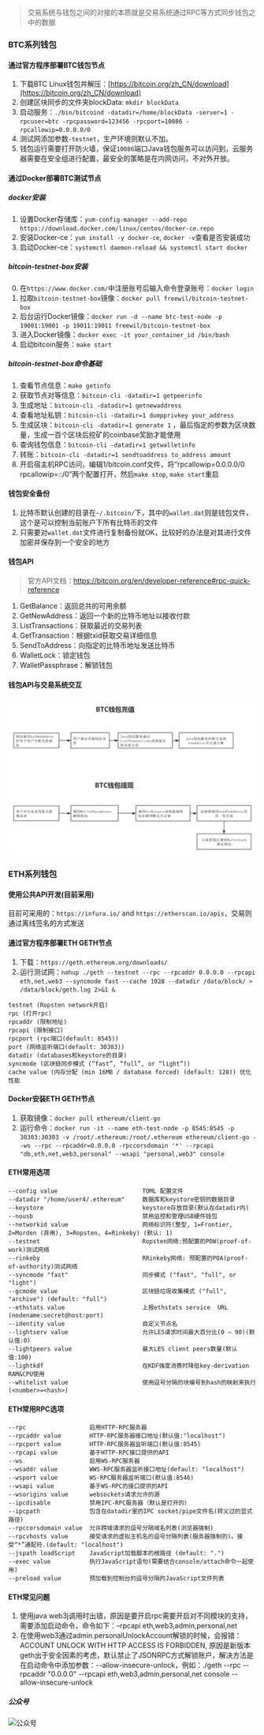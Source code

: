 > 交易系统与钱包之间的对接的本质就是交易系统通过RPC等方式同步钱包之中的数据

### BTC系列钱包

#### 通过官方程序部署BTC钱包节点
1. 下载BTC Linux钱包并解压：[https://bitcoin.org/zh_CN/download](https://bitcoin.org/zh_CN/download)
2. 创建区块同步的文件夹blockData: `mkdir blockData`
3. 启动服务：`./bin/bitcoind -datadir=/home/blockData -server=1 -rpcuser=btc -rpcpassword=123456 -rpcport=10086 -rpcallowip=0.0.0.0/0`
4. 测试网添加参数`-testnet`，生产环境则默认不加。
5. 钱包运行需要打开防火墙，保证`10086`端口Java钱包服务可以访问到，云服务器需要在安全组进行配置，最安全的策略是在内网访问，不对外开放。

#### 通过Docker部署BTC测试节点
##### docker安装
1. 设置Docker存储库：`yum-config-manager --add-repo https://download.docker.com/linux/centos/docker-ce.repo`
2. 安装Docker-ce：`yum install -y docker-ce`, `docker -v`查看是否安装成功
3. 启动Docker-ce：`systemctl daemon-reload && systemctl start docker`

##### bitcoin-testnet-box安装
0. 在`https://www.docker.com/`中注册账号后输入命令登录账号：`docker login`
1. 拉取`bitcoin-testnet-box`镜像：`docker pull freewil/bitcoin-testnet-box`
2. 后台运行Docker镜像：`docker run -d --name btc-test-node -p 19001:19001 -p 19011:19011 freewil/bitcoin-testnet-box`
3. 进入Docker镜像：`docker exec -it your_container_id /bin/bash`
4. 启动bitcoin服务：`make start`

##### bitcoin-testnet-box命令基础
1. 查看节点信息：`make getinfo `
2. 获取节点对等信息：`bitcoin-cli -datadir=1 getpeerinfo`
3. 生成地址：`bitcoin-cli -datadir=1 getnewaddress`
4. 查看地址私钥：`bitcoin-cli -datadir=1 dumpprivkey your_address`
5. 生成区块：`bitcoin-cli -datadir=1 generate 1` ，最后指定的参数为区块数量，生成一百个区块后挖矿的coinbase奖励才能使用
6. 查询钱包信息：`bitcoin-cli -datadir=1 getwalletinfo`
7. 转账：`bitcoin-cli -datadir=1 sendtoaddress to_address amount`
8. 开启宿主机RPC访问，编辑1/bitcoin.conf文件，将”rpcallowip=0.0.0.0/0 rpcallowip=::/0”两个配置打开，然后`make stop`, `make start`重启

#### 钱包安全备份
1. 比特币默认创建的目录在`~/.bitcoin/`下，其中的`wallet.dat`则是钱包文件，这个是可以控制当前账户下所有比特币的文件
2. 只需要对`wallet.dat`文件进行复制备份就OK，比较好的办法是对其进行文件加密并保存到一个安全的地方

#### 钱包API
> 官方API文档：https://bitcoin.org/en/developer-reference#rpc-quick-reference

1. GetBalance：返回总共的可用余额
2. GetNewAddress：返回一个新的比特币地址以接收付款
3. ListTransactions：获取最近的交易列表
4. GetTransaction：根据txid获取交易详细信息
5. SendToAddress：向指定的比特币地址发送比特币
6. WalletLock：锁定钱包
7. WalletPassphrase：解锁钱包


#### 钱包API与交易系统交互

![aa](../../_media/btc_recharge_withdraw.png)



### ETH系列钱包
#### 使用公共API开发(目前采用)
目前可采用的：`https://infura.io/` and `https://etherscan.io/apis`，交易则通过离线签名的方式发送


#### 通过官方程序部署ETH GETH节点
1. 下载：`https://geth.ethereum.org/downloads/`
2. 运行测试网：`nohup ./geth --testnet --rpc --rpcaddr 0.0.0.0 --rpcapi eth,net,web3 --syncmode fast --cache 1028 --datadir /data/block/ > /data/block/geth.log 2>&1 &`
```
testnet (Ropsten network开启)
rpc (打开rpc)
rpcaddr (限制地址)
rpcapi (限制接口)
rpcport (rpc端口(default: 8545))
port (网络监听端口(default: 30303))
datadir (databases和keystore的目录)
syncmode (区块链同步模式 (“fast”, “full”, or “light”))
cache value (内存分配 (min 16MB / database forced) (default: 128)) 优化性能
```

#### Docker安装ETH GETH节点
1. 获取镜像：`docker pull ethereum/client-go`
2. 运行命令：`docker run -it --name eth-test-node -p 8545:8545 -p 30303:30303 -v /root/.ethereum:/root/.ethereum ethereum/client-go --ws --rpc --rpcaddr=0.0.0.0 -rpccorsdomain '*' --rpcapi "db,eth,net,web3,personal" --wsapi "personal,web3" console`


#### ETH常用选项
```
--config value                        TOML 配置文件
--datadir "/home/user4/.ethereum"     数据库和keystore密钥的数据目录
--keystore                            keystore存放目录(默认在datadir内)
--nousb                               禁用监控和管理USB硬件钱包
--networkid value                     网络标识符(整型, 1=Frontier, 2=Morden (弃用), 3=Ropsten, 4=Rinkeby) (默认: 1)
--testnet                             Ropsten网络:预配置的POW(proof-of-work)测试网络
--rinkeby                             RRinkeby网络: 预配置的POA(proof-of-authority)测试网络
--syncmode "fast"                     同步模式 ("fast", "full", or "light")
--gcmode value                        区块链垃圾收集模式 ("full", "archive") (default: "full")
--ethstats value                      上报ethstats service  URL (nodename:secret@host:port)
--identity value                      自定义节点名
--lightserv value                     允许LES请求时间最大百分比(0 – 90)(默认值:0)
--lightpeers value                    最大LES client peers数量(默认值:100)
--lightkdf                            在KDF强度消费时降低key-derivation RAM&CPU使用
--whitelist value                     使用逗号分隔的块编号到hash的映射来执行(<number>=<hash>)
```

#### ETH常用RPC选项
```
--rpc                  启用HTTP-RPC服务器
--rpcaddr value        HTTP-RPC服务器接口地址(默认值:"localhost")
--rpcport value        HTTP-RPC服务器监听端口(默认值:8545)
--rpcapi value         基于HTTP-RPC接口提供的API
--ws                   启用WS-RPC服务器
--wsaddr value         WWS-RPC服务器监听接口地址(default: "localhost")
--wsport value         WS-RPC服务器监听端口(默认值:8546)
--wsapi value          基于WS-RPC的接口提供的API
--wsorigins value      websockets请求允许的源
--ipcdisable           禁用IPC-RPC服务器（默认是打开的）
--ipcpath              包含在datadir里的IPC socket/pipe文件名(转义过的显式路径)
--rpccorsdomain value  允许跨域请求的逗号分隔域名列表(浏览器强制)
--rpcvhosts value      接受请求的虚拟主机名的逗号分隔列表(服务器强制的)。接受“*”通配符.(default: "localhost")
--jspath loadScript    JavaScript加载脚本的根路径 (default: ".")
--exec value           执行JavaScript语句(需要结合console/attach命令一起使用)
--preload value        预加载到控制台的逗号分隔的JavaScript文件列表
```


#### ETH常见问题
1. 使用java web3j调用时出错，原因是要开启rpc需要开启对不同模块的支持，需要添加启动命令，命令如下：–rpcapi eth,web3,admin,personal,net
2. 在使用web3通过admin.personalUnlockAccount解锁的时候，会报错：ACCOUNT UNLOCK WITH HTTP ACCESS IS FORBIDDEN, 原因是新版本geth出于安全因素的考虑，默认禁止了JSONRPC方式解锁账户，解决方法是在启动命令中添加参数：--allow-insecure-unlock，例如：./geth --rpc --rpcaddr "0.0.0.0" --rpcapi eth,web3,admin,personal,net console --allow-insecure-unlock

##### 公众号
![公众号](https://oss.whoiszxl.com/qrcode_for_whoisc137_258.jpg)